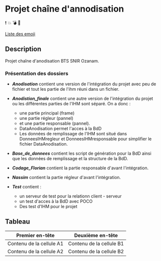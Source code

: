 # Projet chaîne d'annodisation

:exclamation: :collision: :bomb: :gun: 

[Liste des emoji](https://www.webpagefx.com/tools/emoji-cheat-sheet/)

## Description

Projet chaîne d'anodisation BTS SNIR Ozanam.

### Présentation des dossiers
- _**Anodisation**_ contient une version de l'intégration du projet avec peu de fichier et tout les partie de l'ihm réuni dans un fichier.

- _**Anodistion_finale**_ contient une autre version de l'intégration du projet ou les différentes parties de l'IHM sont séparé. On a donc :
  - une partie principal (frame)
  - une partie régleur (pannel)
  - et une partie responsable (pannel). 
  - DataAnodisation permet l'acces à la BdD
  - Les données de remplissage de l'IHM sont situé dans DonneesIHMregleur et DonneesIHMresponsable pour simplifier le fichier DataAnodisation.

- _**Base_de_donnees**_ contient les script de génération pour la BdD ainsi que les données de remplissage et la structure de la BdD.

- _**Codage_Florian**_ contient la partie responsable d'avant l'intégration.

- _**Nassim**_ contient la partie régleur d'avant l'intégration.

- _**Test**_ contient :
  - un serveur de test pour la relationn client - serveur
  - un test d'acces à la BdD avec POCO
  - Des test d'IHM pour le projet

## Tableau

Premier en-tête | Deuxième en-tête
--------------- | ----------------
Contenu de la cellule A1 | Contenu de la cellule B1
Contenu de la cellule A2 | Contenu de la cellule B2
